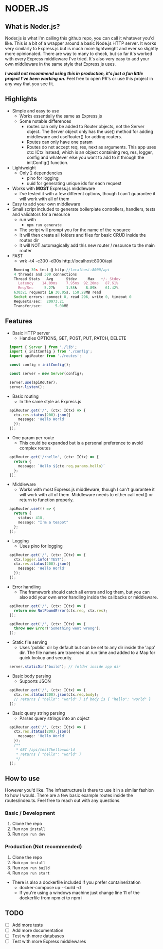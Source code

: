 # NODER.JS

## What is Noder.js?
Noder.js is what I'm calling this github repo, you can call it whatever you'd like. This is a bit of a wrapper around a basic Node.js HTTP server. It works very similarly to Express.js but is much more lightweight and ever so slightly more opinionated. There are way to many to check, but so far it's worked with every Express middleware I've tried. It's also very easy to add your own middleware in the same style that Express.js uses.


***I would not recommend using this in production, it's just a fun little project I've been working on.*** Feel free to open PR's or use this project in any way that you see fit.

## Highlights

- Simple and easy to use
  - Works essentially the same as Express.js
  - Some notable differences
    - routes can only be added to Router objects, not the Server object. The Server object only has the use() method for adding middleware and useRouter() for adding routers.
    - Routes can only have one param
    - Routes do not accept req, res, next as arguments. This app uses ctx: ICtx instead, which is an object containing req, res, logger, config and whatever else you want to add to it through the initConfig() function.
- Lightweight
  - Only 2 dependencies
    - pino for logging
    - uuid for generating unique ids for each request
- Works with **MOST** Express.js middleware
  - I've tested it with a few different options, though I can't guarantee it will work with all of them
- Easy to add your own middleware
- Small script included to generate boilerplate controllers, handlers, tests and validators for a resource
  - run with
    - ```npm run generate```
  - The script will prompt you for the name of the resource
  - It will then create all folders and files for basic CRUD inside the routes dir
  - It will NOT automagically add this new router / resource to the main router
- FAST 
  - wrk -t4 -c300 -d30s http://localhost:8000/api
```typescript
    Running 30s test @ http://localhost:8000/api
    4 threads and 300 connections
    Thread Stats   Avg      Stdev     Max   +/- Stdev
      Latency    14.89ms    7.95ms  92.20ms   87.61%
      Req/Sec     5.27k     1.58k    8.89k    61.42%
    630321 requests in 30.05s, 150.28MB read
    Socket errors: connect 0, read 296, write 0, timeout 0
    Requests/sec:  20973.21
    Transfer/sec:      5.00MB
```

## Features
- Basic HTTP server
  - Handles OPTIONS, GET, POST, PUT, PATCH, DELETE
```typescript
  import { Server } from './lib';
  import { initConfig } from './config';
  import apiRouter from './routes';

  const config = initConfig();

  const server = new Server(config);

  server.use(apiRouter);
  server.listen();
```
- Basic routing
  - In the same style as Express.js
```typescript
  apiRouter.get('/', (ctx: ICtx) => {
    ctx.res.status(200).json({
      message: 'Hello World'
    });
  });
```
- One param per route
  - This could be expanded but is a personal preference to avoid complex routes
```typescript
  apiRouter.get('/:hello', (ctx: ICtx) => {
    return {
      message: `Hello ${ctx.req.params.hello}`
    };
  });
```
- Middleware
  - Works with most Express.js middleware, though I can't guarantee it will work with all of them. Middleware needs to either call next() or return to function properly.
```typescript
  apiRouter.use(() => {
    return {
      status: 418,
      message: "I'm a teapot"
    };
  });
```
- Logging
  - Uses pino for logging
```typescript
  apiRouter.get('/', (ctx: ICtx) => {
    ctx.logger.info('TEST');
    ctx.res.status(200).json({
      message: 'Hello World'
    });
  });
```
- Error handling
  - The framework should catch all errors and log them, but you can also add your own error handling inside the callbacks or middleware.
```typescript
  apiRouter.get('/', (ctx: ICtx) => {
    return new NotFoundError(ctx.req, ctx.res);
  });

  apiRouter.get('/', (ctx: ICtx) => {
    throw new Error('Something went wrong');
  });
```
- Static file serving
  - Uses 'public' dir by default but can be set to any dir inside the 'app' dir. The file names are traversed at run time and added to a Map for quick lookup and security.
```typescript
  server.staticDir('build'); // folder inside app dir
```
- Basic body parsing
  - Supports JSON
```typescript
  apiRouter.get('/', (ctx: ICtx) => {
    ctx.res.status(200).json(ctx.req.body); 
    // returns { "hello": "world" } if body is { "hello": "world" }
  });
```
- Basic query string parsing
  - Parses query strings into an object
```typescript
  apiRouter.get('/', (ctx: ICtx) => {
    ctx.res.status(200).json({
      message: 'Hello World'
    });
    /**
     * GET /api/test?hello=world
     * returns { "hello": "world" }
     */
  });
```


## How to use
However you'd like. The infrastructure is there to use it in a similar fashion to how I would. There are a few basic example routes inside the routes/index.ts. Feel free to reach out with any questions.

### Basic / Development
1. Clone the repo
2. Run `npm install`
3. Run `npm run dev`

### Production **(Not recommended)**
1. Clone the repo
2. Run `npm install`
3. Run `npm run build`
4. Run `npm run start`
- There is also a dockerfile included if you prefer containerization
  - docker-compose up --build -d
  - If you're using a windows machine just change line 11 of the dockerfile from npm ci to npm i 

## TODO
- [ ] Add more tests
- [ ] Add more documentation
- [ ] Test with more databases
- [ ] Test with more Express middlewares
